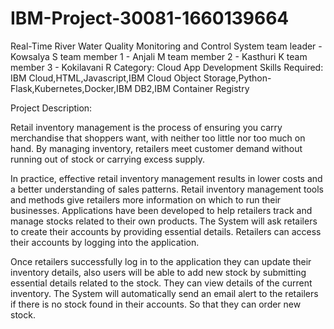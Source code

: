 # IBM-Project-30081-1660139664
Real-Time River Water Quality Monitoring and Control System
team leader - Kowsalya S
team member 1 - Anjali M
team member 2 - Kasthuri K
team member 3 - Kokilavani R
Category: Cloud App Development
Skills Required: IBM Cloud,HTML,Javascript,IBM Cloud Object Storage,Python-Flask,Kubernetes,Docker,IBM DB2,IBM Container Registry

Project Description:

Retail inventory management is the process of ensuring you carry merchandise that shoppers want, with neither too little nor too much on hand. By managing inventory, retailers meet customer demand without running out of stock or carrying excess supply.

In practice, effective retail inventory management results in lower costs and a better understanding of sales patterns. Retail inventory management tools and methods give retailers more information on which to run their businesses. Applications have been developed to help retailers track and manage stocks related to their own products. The System will ask retailers to create their accounts by providing essential details. Retailers can access their accounts by logging into the application.

Once retailers successfully log in to the application they can update their inventory details, also users will be able to add new stock by submitting essential details related to the stock. They can view details of the current inventory. The System will automatically send an email alert to the retailers if there is no stock found in their accounts. So that they can order new stock.

